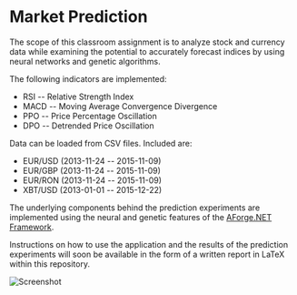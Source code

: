 # Market Prediction

The scope of this classroom assignment is to analyze stock and currency data while examining the potential to accurately forecast indices by using neural networks and genetic algorithms.

The following indicators are implemented:

* RSI -- Relative Strength Index
* MACD -- Moving Average Convergence Divergence
* PPO -- Price Percentage Oscillation
* DPO -- Detrended Price Oscillation

Data can be loaded from CSV files. Included are:

* EUR/USD (2013-11-24 -- 2015-11-09)
* EUR/GBP (2013-11-24 -- 2015-11-09)
* EUR/RON (2013-11-24 -- 2015-11-09)
* XBT/USD (2013-01-01 -- 2015-12-22)
 
The underlying components behind the prediction experiments are implemented using the neural and genetic features of the [AForge.NET Framework](http://www.aforgenet.com/framework/).

Instructions on how to use the application and the results of the prediction experiments will soon be available in the form of a written report in LaTeX within this repository.

![Screenshot](https://i.imgur.com/drBIDJM.png)